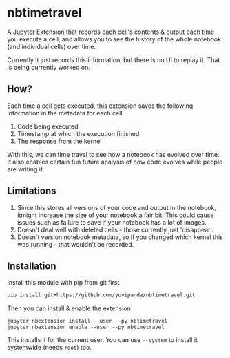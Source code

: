 # nbtimetravel #

A Jupyter Extension that records each cell's contents & output each time you execute a cell, and allows you to see the history of the whole notebook (and individual cells) over time.

Currently it just records this information, but there is no UI to replay it. That is being currently worked on.

## How? ##

Each time a cell gets executed, this extension saves the following information in the metadata for each cell:

  1. Code being executed
  2. Timestamp at which the execution finished
  3. The response from the kernel
  
With this, we can time travel to see how a notebook has evolved over time. It also enables certain fun future analysis of how code evolves while people are writing it.

## Limitations ##

1. Since this stores all versions of your code and output in the notebook, itmight increase the size of your notebook a fair bit! This could cause issues such as failure to save if your notebook has a lot of images.
2. Doesn't deal well with deleted cells - those currently just 'disappear'.
3. Doesn't version notebook metadata, so if you changed which kernel this was running - that wouldn't be recorded.

## Installation ##

Install this module with pip from git first

```bash
pip install git+https://github.com/yuvipanda/nbtimetravel.git
```

Then you can install & enable the extension

```
jupyter nbextension install --user --py nbtimetravel
jupyter nbextension enable --user --py nbtimetravel
```

This installs it for the current user. You can use `--system` to install it systemwide (needs `root`) too.
